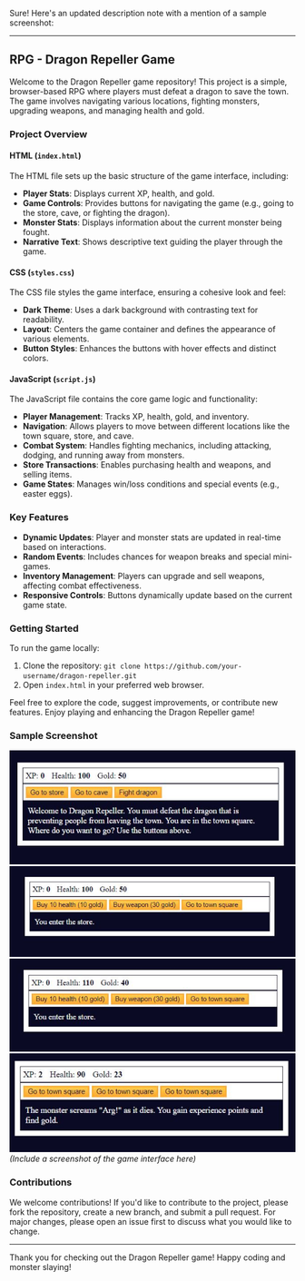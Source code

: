 Sure! Here's an updated description note with a mention of a sample screenshot:

---

## RPG - Dragon Repeller Game

Welcome to the Dragon Repeller game repository! This project is a simple, browser-based RPG where players must defeat a dragon to save the town. The game involves navigating various locations, fighting monsters, upgrading weapons, and managing health and gold.

### Project Overview

#### HTML (`index.html`)
The HTML file sets up the basic structure of the game interface, including:
- **Player Stats**: Displays current XP, health, and gold.
- **Game Controls**: Provides buttons for navigating the game (e.g., going to the store, cave, or fighting the dragon).
- **Monster Stats**: Displays information about the current monster being fought.
- **Narrative Text**: Shows descriptive text guiding the player through the game.

#### CSS (`styles.css`)
The CSS file styles the game interface, ensuring a cohesive look and feel:
- **Dark Theme**: Uses a dark background with contrasting text for readability.
- **Layout**: Centers the game container and defines the appearance of various elements.
- **Button Styles**: Enhances the buttons with hover effects and distinct colors.

#### JavaScript (`script.js`)
The JavaScript file contains the core game logic and functionality:
- **Player Management**: Tracks XP, health, gold, and inventory.
- **Navigation**: Allows players to move between different locations like the town square, store, and cave.
- **Combat System**: Handles fighting mechanics, including attacking, dodging, and running away from monsters.
- **Store Transactions**: Enables purchasing health and weapons, and selling items.
- **Game States**: Manages win/loss conditions and special events (e.g., easter eggs).

### Key Features
- **Dynamic Updates**: Player and monster stats are updated in real-time based on interactions.
- **Random Events**: Includes chances for weapon breaks and special mini-games.
- **Inventory Management**: Players can upgrade and sell weapons, affecting combat effectiveness.
- **Responsive Controls**: Buttons dynamically update based on the current game state.

### Getting Started
To run the game locally:
1. Clone the repository: `git clone https://github.com/your-username/dragon-repeller.git`
2. Open `index.html` in your preferred web browser.

Feel free to explore the code, suggest improvements, or contribute new features. Enjoy playing and enhancing the Dragon Repeller game!

### Sample Screenshot
![Sample Screenshot](RP-1.JPG)
![Sample Screenshot](RP-2.JPG)
![Sample Screenshot](RP-3.JPG)
![Sample Screenshot](RP-4.JPG)
*(Include a screenshot of the game interface here)*

### Contributions
We welcome contributions! If you'd like to contribute to the project, please fork the repository, create a new branch, and submit a pull request. For major changes, please open an issue first to discuss what you would like to change.

---

Thank you for checking out the Dragon Repeller game! Happy coding and monster slaying!
